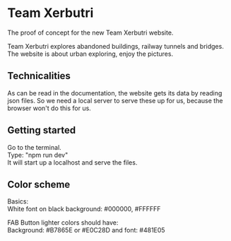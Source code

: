 # Team Xerbutri

The proof of concept for the new Team Xerbutri website.

Team Xerbutri explores abandoned buildings, railway tunnels and bridges. The website is about urban exploring, enjoy the
pictures.

## Technicalities

As can be read in the documentation, the website gets its data by reading json files. So we need a local server to serve
these up for us, because the browser won't do this for us.

## Getting started

Go to the terminal.  
Type: "npm run dev"  
It will start up a localhost and serve the files.

## Color scheme

Basics:  
White font on black background: #000000, #FFFFFF  

FAB Button lighter colors should have:  
Background: #B7865E or #E0C28D
and font: #481E05
